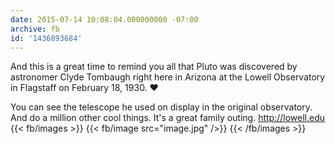 ```yaml
---
date: 2015-07-14 10:08:04.000000000 -07:00
archive: fb
id: '1436893684'
---
```


And this is a great time to remind you all that Pluto was discovered by astronomer Clyde Tombaugh right here in Arizona at the Lowell Observatory in Flagstaff on February 18, 1930. ❤️

<!--more-->

You can see the telescope he used on display in the original observatory. And do a million other cool things. It's a great family outing. http://lowell.edu
{{< fb/images >}}
{{< fb/image src="image.jpg" />}}
{{< /fb/images >}}
